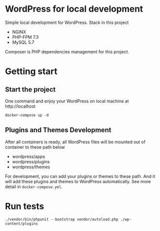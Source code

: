 # WordPress for local development
Simple local development for WordPress. Stack in this project
- NGINX
- PHP-FPM 7.3
- MySQL 5.7

Composer is PHP dependencies management for this project.

# Getting start

## Start the project

One command and enjoy your WordPress on local machine at http://localhost
```
docker-compose up -d
```

## Plugins and Themes Development

After all containers is ready, all WordPress files will be mounted out of container to these path below
- wordpress/apps
- wordpress/plugins
- wordpress/themes

For development, you can add your plugins or themes to these path. And it will add these plugins and themes to WordPress automatically.
See more detail in `docker-compose.yml`.


# Run tests

```
./vendor/bin/phpunit --bootstrap vendor/autoload.php ./wp-content/plugins
```
